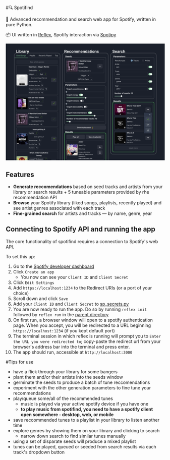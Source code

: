 #:mag: Spotifind

:seedling: Advanced recommendation and search web app for Spotify, written in pure Python.

:package: UI written in [Reflex](https://github.com/reflex-dev/reflex/), Spotify interaction via [Spotipy](https://github.com/spotipy-dev/spotipy)

![Screenshot](screenshot.png?raw=true 'Spotifind UI')


## Features

- **Generate reccomendations** based on seed tracks and artists from your library or search results + 5 tuneable parameters provided by rhe recommendation API
- **Browse** your Spotify library (liked songs, playlists, recently played) and see artist genres associated with each track
- **Fine-grained search** for artists and tracks — by name, genre, year


## Connecting to Spotify API and running the app

The core functionality of spotifind requires a connection to Spotify's web API.

To set this up:
1. Go to the [Spotify developer dashboard](https://developer.spotify.com/dashboard/applications)
1. Click `Create an app`
    - You now can see your `Client ID` and `Client Secret`
1. Click `Edit Settings`
1. Add `https://localhost:1234` to the Redirect URIs (or a port of your choice)
1. Scroll down and click `Save`
1. Add your `Client ID` and `Client Secret` to [sp_secrets.py](sp_secrets.py)
1. You are now ready to run the app. Do so by running `reflex init` followed by `reflex run` in the [parent directory](/)
1. On first run, a browser window will open to a spotify authentication page. When you accept, you will be redirected to a URL beginning `https://localhost:1234` (if you kept default port)
1. The terminal session in which reflex is running will prompt you to `Enter the URL you were redirected to`; copy-paste the redirect url from your browser's address bar into the terminal and press enter.
1. The app should run, accessible at `http://localhost:3000`

#Tips for use
- have a flick through your library for some bangers
- plant them and/or their artists into the seeds window
- germinate the seeds to produce a batch of tune reccomendations
- experiment with the other generation parameters to fine tune your recommendations
- play/queue some/all of the recommended tunes
    - music is played via your active spotify device if you have one
    - **to play music from spotifind, you need to have a spotify client open somewhere - desktop, web, or mobile**
- save reccommended tunes to a playlist in your library to listen another time
- explore genres by showing them on your library and clicking to search
    - narrow down search to find similar tunes manually
- using a set of disparate seeds will produce a mixed playlist
- tunes can be played, queued or seeded from search results via each track's dropdown button